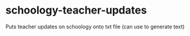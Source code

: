 # schoology-teacher-updates
Puts teacher updates on schoology onto txt file (can use to generate text)
